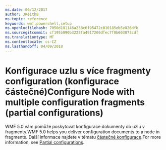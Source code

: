 ```yaml
---
ms.date: 06/12/2017
author: JKeithB
ms.topic: reference
keywords: wmf,powershell,setup
ms.openlocfilehash: 7050d181146a238c6f95472c010185eb5e826dfb
ms.sourcegitcommit: cf195b090b3223fa4917206dfec7f0b603873cdf
ms.translationtype: MT
ms.contentlocale: cs-CZ
ms.lasthandoff: 04/09/2018
---
```

# <a name="configure-node-with-multiple-configuration-fragments-partial-configurations"></a><span data-ttu-id="41147-102">Konfigurace uzlu s více fragmenty configuration (konfigurace částečné)</span><span class="sxs-lookup"><span data-stu-id="41147-102">Configure Node with multiple configuration fragments (partial configurations)</span></span>

<span data-ttu-id="41147-103">WMF 5.0 vám pomůže poskytovat konfigurace dokumenty do uzlu v fragmenty.</span><span class="sxs-lookup"><span data-stu-id="41147-103">WMF 5.0 helps you deliver configuration documents to a node in fragments.</span></span> <span data-ttu-id="41147-104">Další informace najdete v tématu [částečné konfigurace](https://msdn.microsoft.com/powershell/dsc/partialconfigs).</span><span class="sxs-lookup"><span data-stu-id="41147-104">For more information, see [Partial configurations](https://msdn.microsoft.com/powershell/dsc/partialconfigs).</span></span>